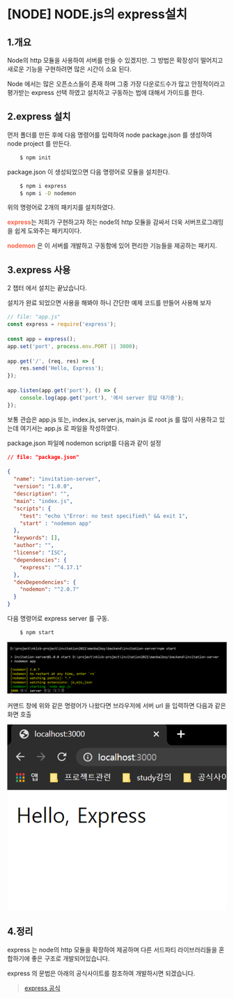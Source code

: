 
# [NODE] NODE.js의 express설치


## 1.개요
Node의 http 모듈을 사용하여 서버를 만들 수 있겠지만. 그 방법은 확장성이 떨어지고 새로운 기능을 구현하려면 많은 시간이 소요 된다. 

Node 에서는 많은 오픈소스들이 존재 하며 그중 가장 다운로드수가 많고 안정적이라고 평가받는 express 선택 하였고 설치하고 구동하는 법에 대해서 가이드를 한다.


## 2.express 설치 

먼저 폴더를 만든 후에 다음 명령어를 입력하여 node package.json 를 생성하여 node project 를 만든다. 

```bash
    $ npm init
```

package.json 이 생성되었으면 다음 명령어로 모듈을 설치한다. 

```bash
    $ npm i express
    $ npm i -D nodemon
```

위의 명령어로 2개의 패키지를 설치하였다.

 <b style="color:tomato">express</b>는 저희가 구현하고자 하는 node의 http 모듈을 감싸서 더욱 서버프로그래밍을 쉽게 도와주는 패키지이다. 

<b style="color:tomato">nodemon</b> 은 이 서버를 개발하고 구동함에 있어 편리한 기능들을 제공하는 패키지.


## 3.express 사용
2 챕터 에서 설치는 끝났습니다. 

설치가 완료 되었으면 사용을 해봐야 하니 간단한 예제 코드를 만들어 사용해 보자

```js
// file: "app.js"
const express = require('express');

const app = express();
app.set('port', process.env.PORT || 3000);

app.get('/', (req, res) => {
    res.send('Hello, Express');
});

app.listen(app.get('port'), () => {
    console.log(app.get('port'), '에서 server 응답 대기중');
});
```


보통 관습은 app.js 또는, index.js, server.js, main.js 로 root js 를 많이 사용하고 있는데 여기서는 app.js 로 파일을 작성하였다. 

package.json 파일에 nodemon script를 다음과 같이 설정

```json
// file: "package.json"

{
  "name": "invitation-server",
  "version": "1.0.0",
  "description": "",
  "main": "index.js",
  "scripts": {
    "test": "echo \"Error: no test specified\" && exit 1",
    "start" : "nodemon app"
  },
  "keywords": [],
  "author": "",
  "license": "ISC",
  "dependencies": {
    "express": "^4.17.1"
  },
  "devDependencies": {
    "nodemon": "^2.0.7"
  }
}
```
다음 명령어로 express server 를 구동. 

```bash
    $ npm start
```

![express](./img/express/03.PNG  "express")

커맨드 창에 위와 같은 명령어가 나왔다면 브라우저에 서버 url 을 입력하면 다음과 같은 화면 호출

![express](./img/express/04.PNG  "express")


## 4.정리
express 는 node의 http 모듈을 확장하여 제공하며 다른 서드파티 라이브러리들을 혼합하기에 좋은 구조로 개발되어있습니다. 

express 의 문법은 아래의 공식사이트를 참조하여 개발하시면 되겠습니다.  

> [express 공식](https://expressjs.com/)


